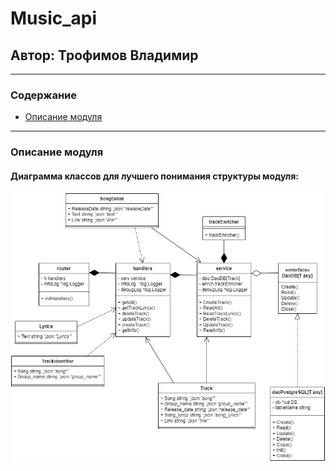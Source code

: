 #  Music_api #
## Автор: Трофимов Владимир ##
---
### Содержание ###
- [Описание модуля](#описание-модуля)
---
### Описание модуля ###
#### Диаграмма классов для лучшего понимания структуры модуля: ####
![1](https://github.com/Vladimir220/music_api/blob/v0.0.1/pics/class_diagram.jpg)

